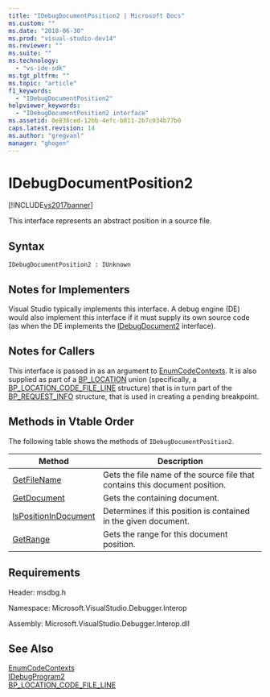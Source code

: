```yaml
---
title: "IDebugDocumentPosition2 | Microsoft Docs"
ms.custom: ""
ms.date: "2018-06-30"
ms.prod: "visual-studio-dev14"
ms.reviewer: ""
ms.suite: ""
ms.technology: 
  - "vs-ide-sdk"
ms.tgt_pltfrm: ""
ms.topic: "article"
f1_keywords: 
  - "IDebugDocumentPosition2"
helpviewer_keywords: 
  - "IDebugDocumentPosition2 interface"
ms.assetid: 0e838ced-12bb-4efc-b811-2b7c034b77b0
caps.latest.revision: 14
ms.author: "gregvanl"
manager: "ghogen"
---
```

# IDebugDocumentPosition2
[!INCLUDE[vs2017banner](../../../includes/vs2017banner.md)]

This interface represents an abstract position in a source file.  
  
## Syntax  
  
```  
IDebugDocumentPosition2 : IUnknown  
```  
  
## Notes for Implementers  
 Visual Studio typically implements this interface. A debug engine (DE) would also implement this interface if it must supply its own source code (as when the DE implements the [IDebugDocument2](../../../extensibility/debugger/reference/idebugdocument2.md) interface).  
  
## Notes for Callers  
 This interface is passed in as an argument to [EnumCodeContexts](../../../extensibility/debugger/reference/idebugprogram2-enumcodecontexts.md). It is also supplied as part of a [BP_LOCATION](../../../extensibility/debugger/reference/bp-location.md) union (specifically, a [BP_LOCATION_CODE_FILE_LINE](../../../extensibility/debugger/reference/bp-location-code-file-line.md) structure) that is in turn part of the [BP_REQUEST_INFO](../../../extensibility/debugger/reference/bp-request-info.md) structure, that is used in creating a pending breakpoint.  
  
## Methods in Vtable Order  
 The following table shows the methods of `IDebugDocumentPosition2`.  
  
|Method|Description|  
|------------|-----------------|  
|[GetFileName](../../../extensibility/debugger/reference/idebugdocumentposition2-getfilename.md)|Gets the file name of the source file that contains this document position.|  
|[GetDocument](../../../extensibility/debugger/reference/idebugdocumentposition2-getdocument.md)|Gets the containing document.|  
|[IsPositionInDocument](../../../extensibility/debugger/reference/idebugdocumentposition2-ispositionindocument.md)|Determines if this position is contained in the given document.|  
|[GetRange](../../../extensibility/debugger/reference/idebugdocumentposition2-getrange.md)|Gets the range for this document position.|  
  
## Requirements  
 Header: msdbg.h  
  
 Namespace: Microsoft.VisualStudio.Debugger.Interop  
  
 Assembly: Microsoft.VisualStudio.Debugger.Interop.dll  
  
## See Also  
 [EnumCodeContexts](../../../extensibility/debugger/reference/idebugprogram2-enumcodecontexts.md)   
 [IDebugProgram2](../../../extensibility/debugger/reference/idebugprogram2.md)   
 [BP_LOCATION_CODE_FILE_LINE](../../../extensibility/debugger/reference/bp-location-code-file-line.md)


